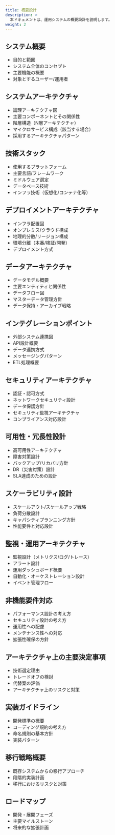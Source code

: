 ```yaml
---
title: 概要設計
description: >
  本ドキュメントは、運用システムの概要設計を説明します。
weight: 2
---
```


## システム概要

- 目的と範囲
- システム全体のコンセプト
- 主要機能の概要
- 対象とするユーザー/運用者

## システムアーキテクチャ

- 論理アーキテクチャ図
- 主要コンポーネントとその関係性
- 階層構造（N層アーキテクチャ）
- マイクロサービス構成（該当する場合）
- 採用するアーキテクチャパターン

## 技術スタック

- 使用するプラットフォーム
- 主要言語/フレームワーク
- ミドルウェア選定
- データベース技術
- インフラ技術（仮想化/コンテナ化等）

## デプロイメントアーキテクチャ

- インフラ配置図
- オンプレミス/クラウド構成
- 地理的分散/リージョン構成
- 環境分離（本番/検証/開発）
- デプロイメント方式

## データアーキテクチャ

- データモデル概要
- 主要エンティティと関係性
- データフロー図
- マスターデータ管理方針
- データ保持・アーカイブ戦略

## インテグレーションポイント

- 外部システム連携図
- API設計概要
- データ連携方式
- メッセージングパターン
- ETL処理概要

## セキュリティアーキテクチャ

- 認証・認可方式
- ネットワークセキュリティ設計
- データ保護方針
- セキュリティ監視アーキテクチャ
- コンプライアンス対応設計

## 可用性・冗長性設計

- 高可用性アーキテクチャ
- 障害対策設計
- バックアップ/リカバリ方針
- DR（災害対策）設計
- SLA達成のための設計

## スケーラビリティ設計

- スケールアウト/スケールアップ戦略
- 負荷分散設計
- キャパシティプランニング方針
- 性能要件と対応設計

## 監視・運用アーキテクチャ

- 監視設計（メトリクス/ログ/トレース）
- アラート設計
- 運用ダッシュボード概要
- 自動化・オーケストレーション設計
- イベント管理フロー

## 非機能要件対応

- パフォーマンス設計の考え方
- セキュリティ設計の考え方
- 運用性への配慮
- メンテナンス性への対応
- 拡張性確保の方針

## アーキテクチャ上の主要決定事項

- 技術選定理由
- トレードオフの検討
- 代替案の評価
- アーキテクチャ上のリスクと対策

## 実装ガイドライン

- 開発標準の概要
- コーディング規約の考え方
- 命名規則の基本方針
- 実装パターン

## 移行戦略概要

- 既存システムからの移行アプローチ
- 段階的実装計画
- 移行におけるリスクと対策

## ロードマップ

- 開発・展開フェーズ
- 主要マイルストーン
- 将来的な拡張計画